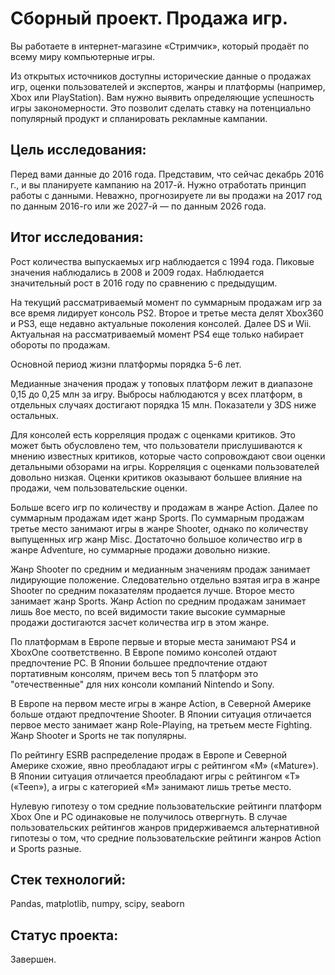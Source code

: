 # Сборный проект. Продажа игр.

Вы работаете в интернет-магазине «Стримчик», который продаёт по всему миру компьютерные игры. 

Из открытых источников доступны исторические данные о продажах игр, оценки пользователей и экспертов, жанры и платформы (например, Xbox или PlayStation). Вам нужно выявить определяющие успешность игры закономерности. Это позволит сделать ставку на потенциально популярный продукт и спланировать рекламные кампании.

## Цель исследования:

Перед вами данные до 2016 года. Представим, что сейчас декабрь 2016 г., и вы планируете кампанию на 2017-й. Нужно отработать принцип работы с данными. Неважно, прогнозируете ли вы продажи на 2017 год по данным 2016-го или же 2027-й — по данным 2026 года.

## Итог исследования:

Рост количества выпускаемых игр наблюдается с 1994 года. Пиковые значения наблюдались в 2008 и 2009 годах. Наблюдается значительный рост в 2016 году по сравнению с предыдущим.

На текущий рассматриваемый момент по суммарным продажам игр за все время лидирует консоль PS2. Второе и третье места делят Xbox360 и PS3, еще недавно актуальные поколения консолей. Далее DS и Wii. Актуальная на рассматриваемый момент PS4 еще только набирает обороты по продажам.

Основной период жизни платформы порядка 5-6 лет.

Медианные значения продаж у топовых платформ лежит в диапазоне 0,15 до 0,25 млн за игру. Выбросы наблюдаются у всех платформ, в отдельных случаях достигают порядка 15 млн. Показатели у 3DS ниже остальных.

Для консолей есть корреляция продаж с оценками критиков. Это может быть обусловлено тем, что пользователи прислушиваются к мнению известных критиков, которые часто сопровождают свои оценки детальными обзорами на игры. Корреляция с оценками пользователей довольно низкая. Оценки критиков оказывают большее влияние на продажи, чем пользовательские оценки.

Больше всего игр по количеству и продажам в жанре Action. Далее по суммарным продажам идет жанр Sports. По суммарным продажам третье место занимают игры в жанре Shooter, однако по количеству выпущенных игр жанр Misc. Достаточно большое количество игр в жанре Adventure, но суммарные продажи довольно низкие.

Жанр Shooter по средним и медианным значениям продаж занимает лидирующие положение. Следовательно отдельно взятая игра в жанре Shooter по средним показателям продается лучше. Второе место занимает жанр Sports. Жанр Action по средним продажам занимает лишь 8ое место, по всей видимости такие высокие суммарные продажи достигаются засчет количества игр в этом жанре.

По платформам в Европе первые и вторые места занимают PS4 и XboxOne соответственно. В Европе помимо консолей отдают предпочтение PC. В Японии большее предпочтение отдают портативным консолям, причем весь топ 5 платформ это "отечественные" для них консоли компаний Nintendo и Sony.

В Европе на первом месте игры в жанре Action, в Северной Америке больше отдают предпочтение Shooter. В Японии ситуация отличается первое место занимает жанр Role-Playing, на третьем месте Fighting. Жанр Shooter и Sports не так популярны.

По рейтингу ESRB распределение продаж в Европе и Северной Америке схожие, явно преобладают игры с рейтингом «M» («Mature»). В Японии ситуация отличается преобладают игры с рейтингом «T» («Teen»), а игры с категорией «M» занимают лишь третье место.

Нулевую гипотезу о том средние пользовательские рейтинги платформ Xbox One и PC одинаковые не получилось отвергнуть. В случае пользовательских рейтингов жанров придерживаемся альтернативной гипотезы о том, что средние пользовательские рейтинги жанров Action и Sports разные.

## Стек технологий:

Pandas, matplotlib, numpy, scipy, seaborn

## Статус проекта:

Завершен.